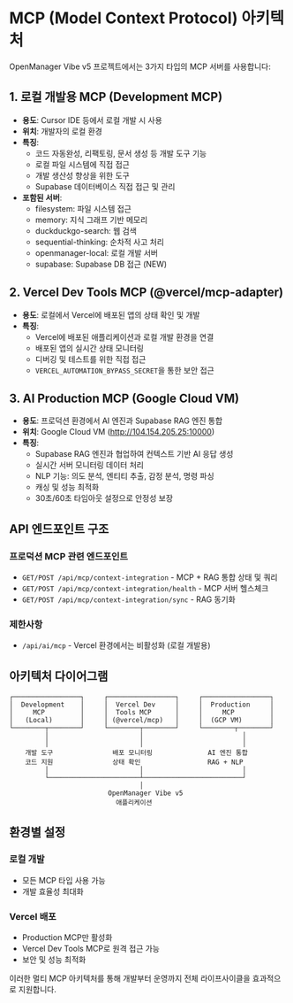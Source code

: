# MCP (Model Context Protocol) 아키텍처

OpenManager Vibe v5 프로젝트에서는 3가지 타입의 MCP 서버를 사용합니다:

## 1. 로컬 개발용 MCP (Development MCP)

- **용도**: Cursor IDE 등에서 로컬 개발 시 사용
- **위치**: 개발자의 로컬 환경
- **특징**:
  - 코드 자동완성, 리팩토링, 문서 생성 등 개발 도구 기능
  - 로컬 파일 시스템에 직접 접근
  - 개발 생산성 향상을 위한 도구
  - Supabase 데이터베이스 직접 접근 및 관리
- **포함된 서버**:
  - filesystem: 파일 시스템 접근
  - memory: 지식 그래프 기반 메모리
  - duckduckgo-search: 웹 검색
  - sequential-thinking: 순차적 사고 처리
  - openmanager-local: 로컬 개발 서버
  - supabase: Supabase DB 접근 (NEW)

## 2. Vercel Dev Tools MCP (@vercel/mcp-adapter)

- **용도**: 로컬에서 Vercel에 배포된 앱의 상태 확인 및 개발
- **특징**:
  - Vercel에 배포된 애플리케이션과 로컬 개발 환경을 연결
  - 배포된 앱의 실시간 상태 모니터링
  - 디버깅 및 테스트를 위한 직접 접근
  - `VERCEL_AUTOMATION_BYPASS_SECRET`을 통한 보안 접근

## 3. AI Production MCP (Google Cloud VM)

- **용도**: 프로덕션 환경에서 AI 엔진과 Supabase RAG 엔진 통합
- **위치**: Google Cloud VM (http://104.154.205.25:10000)
- **특징**:
  - Supabase RAG 엔진과 협업하여 컨텍스트 기반 AI 응답 생성
  - 실시간 서버 모니터링 데이터 처리
  - NLP 기능: 의도 분석, 엔티티 추출, 감정 분석, 명령 파싱
  - 캐싱 및 성능 최적화
  - 30초/60초 타임아웃 설정으로 안정성 보장

## API 엔드포인트 구조

### 프로덕션 MCP 관련 엔드포인트

- `GET/POST /api/mcp/context-integration` - MCP + RAG 통합 상태 및 쿼리
- `GET/POST /api/mcp/context-integration/health` - MCP 서버 헬스체크
- `GET/POST /api/mcp/context-integration/sync` - RAG 동기화

### 제한사항

- `/api/ai/mcp` - Vercel 환경에서는 비활성화 (로컬 개발용)

## 아키텍처 다이어그램

```
┌─────────────────┐     ┌─────────────────┐     ┌─────────────────┐
│  Development    │     │  Vercel Dev     │     │  Production     │
│     MCP         │     │  Tools MCP      │     │     MCP         │
│   (Local)       │     │ (@vercel/mcp)   │     │  (GCP VM)       │
└────────┬────────┘     └────────┬────────┘     └────────┬────────┘
         │                       │                         │
         │                       │                         │
    개발 도구               배포 모니터링              AI 엔진 통합
    코드 지원               상태 확인                 RAG + NLP
         │                       │                         │
         └───────────────────────┴─────────────────────────┘
                                 │
                         OpenManager Vibe v5
                           애플리케이션
```

## 환경별 설정

### 로컬 개발

- 모든 MCP 타입 사용 가능
- 개발 효율성 최대화

### Vercel 배포

- Production MCP만 활성화
- Vercel Dev Tools MCP로 원격 접근 가능
- 보안 및 성능 최적화

이러한 멀티 MCP 아키텍처를 통해 개발부터 운영까지 전체 라이프사이클을 효과적으로 지원합니다.
